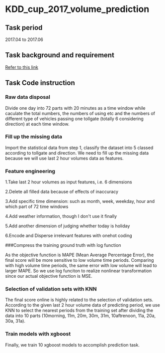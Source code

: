# KDD_cup_2017_volume_prediction

## Task period
2017.04 to 2017.06

## Task background and requirement

[Refer to this link](https://tianchi.aliyun.com/competition/introduction.htm?spm=5176.100150.711.7.o4v0wU&raceId=231597)

## Task Code instruction

### Raw data disposal

Divide one day into 72 parts with 20 minutes as a time window while caculate the total numbers, the numbers of using etc and the numbers of different type of vehicles passing one tollgate 
(totally 6 considering direction) at each time window.

### Fill up the missing data

Import the statistical data from step 1, classify the dataset into 5 classed according to tollgate and direction. We need to fill up the missing data because we will use last 2 hour volumes data 
as features.

### Feature engineering

1.Take last 2 hour volumes as input features, i.e. 6 dimensions

2.Delete all filled data because of effects of inaccuracy

3.Add specific time dimension: such as month, week, weekday, hour and which part of 72 time windows

4.Add weather information, though I don't use it finally

5.Add another dimension of judging whether today is holiday

6.Encode and Disperse irrelevant features with onehot coding

###Compress the training ground truth with log function

As the objective function is MAPE (Mean Average Percentage Error), the final score will be more sensitive to low volume time periods. Comparing with high volume time periods, the same error with low
volume will lead to larger MAPE. So we use log funciton to  realize nonlinear transformation since our actual objective function is MSE.

### Selection of validation sets with KNN

The final score online is highly related to the selection of validation sets. According to the given last 2 hour volume data of predicting period, we use KNN to select the nearest periods from the 
training set after dividing the data into 10 parts (10morning, 11m, 20m, 30m, 31m, 10aftrenoon, 11a, 20a, 30a, 31a).

### Train models with xgboost

Finally, we train 10 xgboost models to accomplish prediction task.

